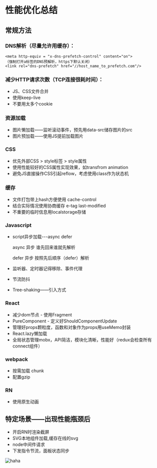 # 性能优化总结

## 常规方法

### DNS解析（尽量允许用缓存）：

```
<meta http-equiv = "x-dns-prefetch-control" content="on">
（强制打开a标签的DNS预解析，https下默认关闭）
<link rel="dns-prefetch" href="//host_name_to_prefetch.com"/>
```

### 减少HTTP请求次数（TCP连接很耗时间）：

- JS、CSS文件合并
- 使用keep-live
- 不要用太多个cookie

### 资源加载

- 图片懒加载——监听滚动事件，预先用data-src储存图片的src
- 图片预加载——使用JS提前加载图片

### CSS

- 优先外部CSS > style标签 > style属性 
- 使用性能较好的CSS属性实现效果，如transfrom animation
- 避免JS直接操作CSS引起reflow，考虑使用class作为状态机

### 缓存

- 文件打包带上hash方便使用  cache-control
- 结合实际情况使用协商缓存  e-tag last-modified
- 不重要的临时信息用localstorage存储

### Javascript

- script异步加载---async defer

  async 异步 谁先回来谁就先解析

  defer 异步 按照先后顺序（defer）解析

- 监听器、定时器记得移除、事件代理

- 节流防抖

- Tree-shaking——引入方式

### React

- 减少dom节点 - 使用Fragment
- PureComponent - 定义好ShouldComponentUpdate
- 管理好props颗粒度，函数和对象作为props用useMemo封装
- React.lazy懒加载
- 全局状态管理mobx，API简洁，模块化清晰，性能好（redux会检查所有connect组件）

### webpack

- 按需加载 chunk
- 配置gzip

### RN

- 使用原生动画



## 特定场景——出现性能瓶颈后

- 开启RN时渲染截屏
- SVG本地组件加载,缓存在线的svg
- node中间件请求
- 下发指令节流，面板状态同步





![haha](https://sm.ms/image/TbjK8J2NiAPcSnV)

